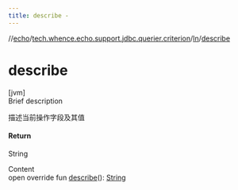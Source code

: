 ```yaml
---
title: describe -
---
```

//[echo](../../index.md)/[tech.whence.echo.support.jdbc.querier.criterion](../index.md)/[In](index.md)/[describe](describe.md)



# describe  
[jvm]  
Brief description  


描述当前操作字段及其值



#### Return  


String

  
Content  
open override fun [describe](describe.md)(): [String](https://kotlinlang.org/api/latest/jvm/stdlib/kotlin/-string/index.html)  



